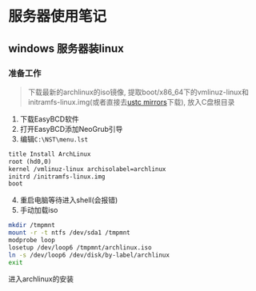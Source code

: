 # 服务器使用笔记

## windows 服务器装linux

### 准备工作

> 下载最新的archlinux的iso镜像, 提取boot/x86_64下的vmlinuz-linux和initramfs-linux.img(或者直接去[ustc mirrors](https://mirrors.ustc.edu.cn/archlinux/iso/latest/arch/boot/x86_64/)下载), 放入C盘根目录

1. 下载EasyBCD软件
2. 打开EasyBCD添加NeoGrub引导
3. 编辑`C:\NST\menu.lst`

```txt [C:\NST\menu.lst]
title Install ArchLinux
root (hd0,0)
kernel /vmlinuz-linux archisolabel=archlinux
initrd /initramfs-linux.img
boot
```

4. 重启电脑等待进入shell(会报错)
5. 手动加载iso
```bash
mkdir /tmpmnt
mount -r -t ntfs /dev/sda1 /tmpmnt
modprobe loop
losetup /dev/loop6 /tmpmnt/archlinux.iso
ln -s /dev/loop6 /dev/disk/by-label/archlinux
exit
```
进入archlinux的安装